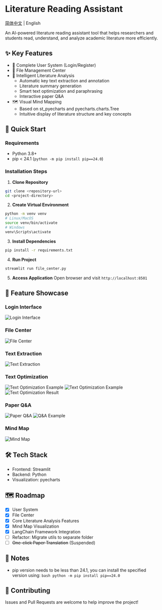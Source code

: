 # Literature Reading Assistant
[简体中文](README.md) | English

An AI-powered literature reading assistant tool that helps researchers and students read, understand, and analyze academic literature more efficiently.

## ✨ Key Features

- 🔐 Complete User System (Login/Register)
- 📁 File Management Center
- 📑 Intelligent Literature Analysis
  - Automatic key text extraction and annotation
  - Literature summary generation
  - Smart text optimization and paraphrasing
  - Interactive paper Q&A
- 🗺️ Visual Mind Mapping
  - Based on st_pyecharts and pyecharts.charts.Tree
  - Intuitive display of literature structure and key concepts

## 🚀 Quick Start

### Requirements
- Python 3.8+
- pip < 24.1 (`python -m pip install pip==24.0`)

### Installation Steps

1. **Clone Repository**      
```bash
git clone <repository-url>
cd <project-directory>   
```

2. **Create Virtual Environment**      
```bash
python -m venv venv
# Linux/MacOS
source venv/bin/activate
# Windows
venv\Scripts\activate   
```

3. **Install Dependencies**      
```bash
pip install -r requirements.txt   
```

4. **Run Project**      
```bash
streamlit run file_center.py   
```

5. **Access Application**
Open browser and visit `http://localhost:8501`

## 📸 Feature Showcase

### Login Interface
![Login Interface](images/登录.png)

### File Center
![File Center](images/%E6%96%87%E4%BB%B6%E4%B8%AD%E5%BF%83.png)

### Text Extraction
![Text Extraction](images/%E5%8E%9F%E6%96%87%E6%8F%90%E5%8F%96.png)

### Text Optimization
![Text Optimization Example](images/文段优化1.png)
![Text Optimization Example](images/文段优化3.png)
![Text Optimization Result](images/文段优化4.png)

### Paper Q&A
![Paper Q&A](images/论文问答.png)
![Q&A Example](images/论文问答2.png)

### Mind Map
![Mind Map](images/思维导图.png)

## 🛠️ Tech Stack

- Frontend: Streamlit
- Backend: Python
- Visualization: pyecharts

## 🗺️ Roadmap

- [x] User System
- [x] File Center
- [x] Core Literature Analysis Features
- [x] Mind Map Visualization
- [x] LangChain Framework Integration
- [ ] Refactor: Migrate utils to separate folder
- [ ] ~~One-click Paper Translation~~ (Suspended)

## 📝 Notes

- pip version needs to be less than 24.1, you can install the specified version using:  ```bash
  python -m pip install pip==24.0  ```

## 🤝 Contributing

Issues and Pull Requests are welcome to help improve the project! 